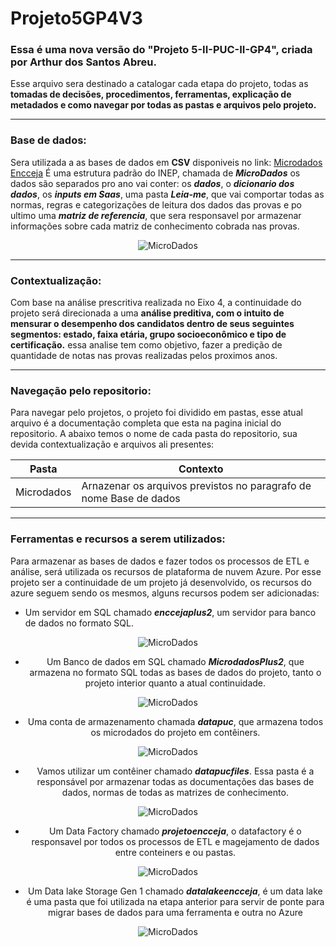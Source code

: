 # Projeto5GP4V3

### Essa é uma nova versão do "Projeto 5-II-PUC-II-GP4", criada por Arthur dos Santos Abreu.

Esse arquivo sera destinado a catalogar cada etapa do projeto, todas as **tomadas de decisões, procedimentos, ferramentas, explicação de metadados e como navegar por todas as pastas e arquivos pelo projeto.**

---

### Base de dados: 

Sera utilizada a as bases de dados em **CSV** disponiveis no link: [Microdados Encceja](https://www.gov.br/inep/pt-br/acesso-a-informacao/dados-abertos/microdados/encceja)
É uma estrutura padrão do INEP, chamada de ***MicroDados*** os dados são separados pro ano vai conter: os ***dados***, o ***dicionario dos dados***, os ***inputs em Saas***, uma pasta ***Leia-me***, que vai comportar todas as normas, regras e categorizações de leitura dos dados das provas e po ultimo uma ***matriz de referencia***, que sera responsavel por armazenar informações sobre cada matriz de conhecimento cobrada nas provas.

<div align="center">

![MicroDados](https://github.com/artabreupuc/Projeto5GP4V3/assets/141786256/012bb205-ce41-4630-892d-455109d49966)

</div>

---

### Contextualização: 

Com base na análise prescritiva realizada no Eixo 4, a continuidade do projeto será direcionada a uma **análise preditiva, com o intuito de mensurar o desempenho dos candidatos dentro de seus seguintes segmentos: estado, faixa etária, grupo socioeconômico e tipo de certificação.** essa analise tem como objetivo, fazer a predição de quantidade de notas nas provas realizadas pelos proximos anos.

---
### Navegação pelo repositorio:

Para navegar pelo projetos, o projeto foi dividido em pastas, esse atual arquivo é a documentação completa que esta na pagina inicial do repositorio. A abaixo temos o nome de cada pasta do repositorio, sua devida contextualização e arquivos ali presentes:

| Pasta  | Contexto  |
| ------- | -------- |
| Microdados  | Arnazenar os arquivos previstos no paragrafo de nome Base de dados    |

---

### Ferramentas e recursos a serem utilizados: 

Para armazenar as bases de dados e fazer todos os processos de ETL e análise, será utilizada os recursos de plataforma de nuvem Azure. Por esse projeto ser a continuidade de um projeto já desenvolvido, os recursos do azure seguem sendo os mesmos, alguns recursos podem ser adicionadas:

* Um servidor em SQL chamado ***enccejaplus2***, um servidor para banco de dados no formato SQL.
  
<div align="center">

![MicroDados](https://github.com/artabreupuc/Projeto5GP4V3/assets/141786256/dab8e83a-6228-431d-86fc-808f6b88d06d)

* Um Banco de dados em SQL chamado ***MicrodadosPlus2***, que armazena no formato SQL todas as bases de dados do projeto, tanto o projeto interior quanto a atual continuidade.

<div align="center">

![MicroDados](https://github.com/artabreupuc/Projeto5GP4V3/assets/141786256/b6ab1a17-f062-4fd2-a658-37b5633c9b57)

* Uma conta de armazenamento chamada ***datapuc***, que armazena todos os microdados do projeto em contêiners.

<div align="center">

![MicroDados](https://github.com/artabreupuc/Projeto5GP4V3/assets/141786256/fda26a41-290a-40d0-8747-251113f9ce6d)

  * Vamos utilizar um contêiner chamado ***datapucfiles***. Essa pasta é a responsável por armazenar todas as documentações das bases de dados, normas de todas as matrizes de conhecimento.

<div align="center">

![MicroDados](https://github.com/artabreupuc/Projeto5GP4V3/assets/141786256/8088e27d-7e59-49ba-b0e9-dffef8dcf8e5)

* Um Data Factory chamado ***projetoencceja***, o datafactory é o responsavel por todos os processos de ETL e magejamento de dados entre conteiners e ou pastas.

<div align="center">

![MicroDados](https://github.com/artabreupuc/Projeto5GP4V3/assets/141786256/623dbd8a-f1f0-4958-81b9-00775e15fbc2)

* Um Data lake Storage Gen 1 chamado ***datalakeencceja***, é um data lake é uma pasta que foi utilizada na etapa anterior para servir de ponte para migrar bases de dados para uma ferramenta e outra no Azure

<div align="center">

![MicroDados](https://github.com/artabreupuc/Projeto5GP4V3/assets/141786256/e29522c1-a67c-478b-9b4c-fb77f347cba6)
